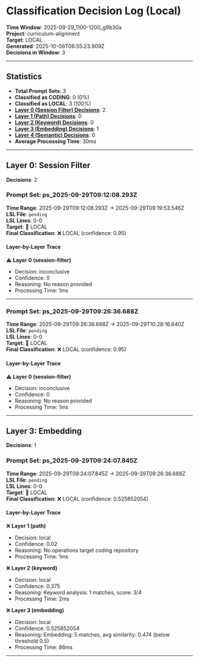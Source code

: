 # Classification Decision Log (Local)

**Time Window**: 2025-09-29_1100-1200_g9b30a<br>
**Project**: curriculum-alignment<br>
**Target**: LOCAL<br>
**Generated**: 2025-10-06T06:55:23.909Z<br>
**Decisions in Window**: 3

---

## Statistics

- **Total Prompt Sets**: 3
- **Classified as CODING**: 0 (0%)
- **Classified as LOCAL**: 3 (100%)
- **[Layer 0 (Session Filter) Decisions](#layer-0-session-filter)**: 2
- **[Layer 1 (Path) Decisions](#layer-1-path)**: 0
- **[Layer 2 (Keyword) Decisions](#layer-2-keyword)**: 0
- **[Layer 3 (Embedding) Decisions](#layer-3-embedding)**: 1
- **[Layer 4 (Semantic) Decisions](#layer-4-semantic)**: 0
- **Average Processing Time**: 30ms

---

## Layer 0: Session Filter

**Decisions**: 2

### Prompt Set: ps_2025-09-29T09:12:08.293Z

**Time Range**: 2025-09-29T09:12:08.293Z → 2025-09-29T09:19:53.546Z<br>
**LSL File**: `pending`<br>
**LSL Lines**: 0-0<br>
**Target**: 📍 LOCAL<br>
**Final Classification**: ❌ LOCAL (confidence: 0.95)

#### Layer-by-Layer Trace

⚠️ **Layer 0 (session-filter)**
- Decision: inconclusive
- Confidence: 0
- Reasoning: No reason provided
- Processing Time: 1ms

---

### Prompt Set: ps_2025-09-29T09:26:36.688Z

**Time Range**: 2025-09-29T09:26:36.688Z → 2025-09-29T10:28:16.640Z<br>
**LSL File**: `pending`<br>
**LSL Lines**: 0-0<br>
**Target**: 📍 LOCAL<br>
**Final Classification**: ❌ LOCAL (confidence: 0.95)

#### Layer-by-Layer Trace

⚠️ **Layer 0 (session-filter)**
- Decision: inconclusive
- Confidence: 0
- Reasoning: No reason provided
- Processing Time: 1ms

---

## Layer 3: Embedding

**Decisions**: 1

### Prompt Set: ps_2025-09-29T09:24:07.845Z

**Time Range**: 2025-09-29T09:24:07.845Z → 2025-09-29T09:26:36.688Z<br>
**LSL File**: `pending`<br>
**LSL Lines**: 0-0<br>
**Target**: 📍 LOCAL<br>
**Final Classification**: ❌ LOCAL (confidence: 0.525852054)

#### Layer-by-Layer Trace

❌ **Layer 1 (path)**
- Decision: local
- Confidence: 0.02
- Reasoning: No operations target coding repository
- Processing Time: 1ms

❌ **Layer 2 (keyword)**
- Decision: local
- Confidence: 0.375
- Reasoning: Keyword analysis: 1 matches, score: 3/4
- Processing Time: 2ms

❌ **Layer 3 (embedding)**
- Decision: local
- Confidence: 0.525852054
- Reasoning: Embedding: 5 matches, avg similarity: 0.474 (below threshold 0.5)
- Processing Time: 86ms

---

